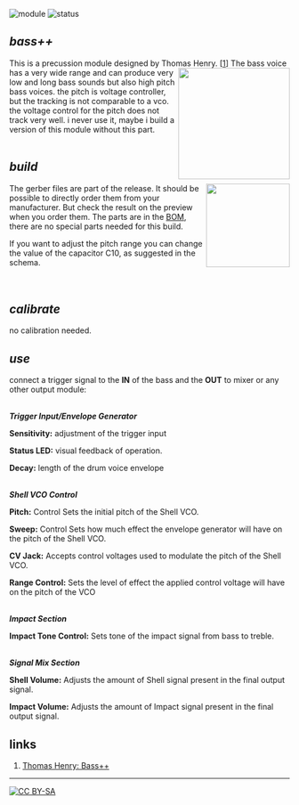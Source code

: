![module](https://img.shields.io/badge/module-other-yellow)
![status](https://img.shields.io/badge/status-final-green)

## *bass++*

This is a precussion module designed by Thomas Henry. \[[1][1]\]<a href="https://photos.app.goo.gl/SccjAAS7x1J2cVFWA"><img align="right" height="200px" src="https://spielhuus.github.io/elektrophon/images/basspp-logo-tmb.jpg"></a>
The bass voice has a very wide range and can produce very low and long bass sounds but also high pitch bass voices. the pitch is voltage controller, but the tracking is not comparable to a vco. the voltage control for the pitch does not track very well. i never use it, maybe i build a version of this module without this part. <br/><br/>

## *build*

<a href="https://spielhuus.github.io/elektrophon/schemas/adsr.pdf"><img height="150" align="right" src="https://spielhuus.github.io/elektrophon/images/adsr-schema.png"></a> The gerber files are part of the release. It should be possible to directly order them from your manufacturer. But check the result on the preview when you order them. The parts are in the [BOM](BOM.md), there are no special parts needed for this build. 

If you want to adjust the pitch range you can change the value of the capacitor C10, as suggested in the schema.<br/><br/><br/>

## *calibrate*

no calibration needed.

## *use*

connect a trigger signal to the **IN** of the bass and the **OUT** to mixer or any other output module:


<br/>***Trigger Input/Envelope Generator***

**Sensitivity:** adjustment of the trigger input

**Status LED:**	visual feedback of operation.

**Decay:** length of the drum voice envelope


<br/>***Shell VCO Control***

**Pitch:** Control	Sets the initial pitch of the Shell VCO.

**Sweep:** Control	Sets how much effect the envelope generator will have on the pitch of the Shell VCO.

**CV Jack:** Accepts control voltages used to modulate the pitch of the Shell VCO.

**Range Control:**	Sets the level of effect the applied control voltage will have on the pitch of the VCO


<br/>***Impact Section***

**Impact Tone Control:**	Sets tone of the impact signal from bass to treble.


<br/>***Signal Mix Section***

**Shell Volume:**	Adjusts the amount of Shell signal present in the final output signal.

**Impact Volume:**	Adjusts the amount of Impact signal present in the final output signal.


## links

1) [Thomas Henry: Bass++][1]

---
[![CC BY-SA](https://licensebuttons.net/l/by-sa/3.0/88x31.png)](https://creativecommons.org/licenses/by-sa/4.0/)

[1]: http://birthofasynth.com/Thomas_Henry/Pages/Bass_Plus.html
